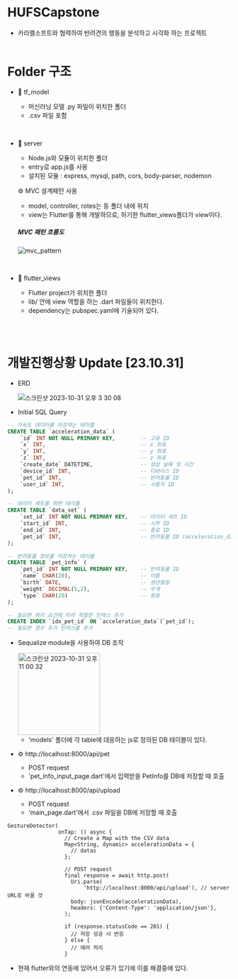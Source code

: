 # HUFSCapstone

- 카라멜소프트와 협력하여 반려견의 행동을 분석하고 시각화 하는 프로젝트<br/><br/>

# Folder 구조

- 📁 tf_model

  - 머신러닝 모델 .py 파일이 위치한 폴더
  - .csv 파일 포함
    
<br/>

- 📁 server
  
  - Node.js와 모듈이 위치한 폴더
  - entry로 app.js를 사용
  - 설치된 모듈
    : express, mysql, path, cors, body-parser, nodemon  <br/>
  
  ⚙️ MVC 설계패턴 사용
  - model, controller, rotes는 동 폴더 내에 위치
  - view는 Flutter를 통해 개발하므로, 하기한 flutter_views폴더가 view이다.<br/>

  ##### MVC 패턴 흐름도
    ![mvc_pattern](https://github.com/GyuhaWang/HUFSCapstone/assets/112686847/8cad197e-8808-4824-a480-be888b348dcc)

<br/>

- 📁 flutter_views

  - Flutter project가 위치한 폴더
  - lib/ 안에 view 역할을 하는 .dart 파일들이 위치한다.
  - dependency는 pubspec.yaml에 기술되어 있다.

<br/><br/>

# 개발진행상황 Update [23.10.31]

- ERD

  ![스크린샷 2023-10-31 오후 3 30 08](https://github.com/GyuhaWang/HUFSCapstone/assets/112686847/50d571b7-f48e-4386-ba0d-bf2b656b3ab5)

- Initial SQL Query

``` sql
-- 가속도 데이터를 저장하는 테이블
CREATE TABLE `acceleration_data` (
	`id` INT NOT NULL PRIMARY KEY,        -- 고유 ID
	`x` INT,                              -- x 좌표
	`y` INT,                              -- y 좌표
	`z` INT,                              -- z 좌표
	`create_date` DATETIME,               -- 생성 날짜 및 시간
	`device_id` INT,                      -- 디바이스 ID
	`pet_id` INT,                         -- 반려동물 ID
	`user_id` INT,                        -- 사용자 ID
);

-- 데이터 세트를 위한 테이블
CREATE TABLE `data_set` (
	`set_id` INT NOT NULL PRIMARY KEY,    -- 데이터 세트 ID
	`start_id` INT,                       -- 시작 ID
	`end_id` INT,                         -- 종료 ID
	`pet_id` INT,                         -- 반려동물 ID (acceleration_data 테이블의 외래 키)
);

-- 반려동물 정보를 저장하는 테이블
CREATE TABLE `pet_info` (
	`pet_id` INT NOT NULL PRIMARY KEY,    -- 반려동물 ID
	`name` CHAR(20),                      -- 이름
	`birth` DATE,                         -- 생년월일
	`weight` DECIMAL(5,2),                -- 무게
	`type` CHAR(20)                       -- 종류
);

-- 필요한 쿼리 요건에 따라 적절한 인덱스 추가
CREATE INDEX `idx_pet_id` ON `acceleration_data`(`pet_id`);
-- 필요한 경우 추가 인덱스를 추가

```

- Sequalize module을 사용하여 DB 조작

  <img width="185" alt="스크린샷 2023-10-31 오후 11 00 32" src="https://github.com/GyuhaWang/HUFSCapstone/assets/112686847/0df0131e-538b-48c1-a513-b631398828b3">

  - 'models' 폴더에 각 table에 대응하는 js로 정의된 DB 테이블이 있다.
  
- ⚙️ http://localhost:8000/api/pet

  - POST request
  - 'pet_info_input_page.dart'에서 입력받을 PetInfo를 DB에 저장할 때 호출

- ⚙️ http://localhost:8000/api/upload

  - POST request
  - 'main_page.dart'에서 .csv 파일을 DB에 저장할 때 호출

```
GestureDetector(
                onTap: () async {
                  // Create a Map with the CSV data
                  Map<String, dynamic> accelerationData = {
                    // datas
                  };

                  // POST request
                  final response = await http.post(
                    Uri.parse(
                        'http://localhost:8000/api/upload'), // server URL로 바꿀 것
                    body: jsonEncode(accelerationData),
                    headers: {'Content-Type': 'application/json'},
                  );

                  if (response.statusCode == 201) {
                    // 저장 성공 시 반응
                  } else {
                    // 에러 처리
                  }
```

- 현재 flutter와의 연동에 있어서 오류가 있기에 이를 해결중에 있다.
